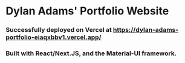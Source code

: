 # Dylan Adams' Portfolio Website

### Successfully deployed on Vercel at https://dylan-adams-portfolio-eiaqxbbv1.vercel.app/

### Built with React/Next.JS, and the Material-UI framework.
